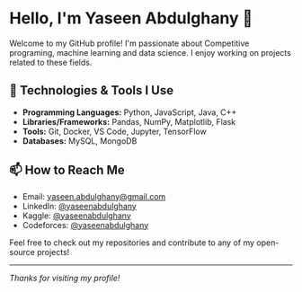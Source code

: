 # Hello, I'm Yaseen Abdulghany 👋

Welcome to my GitHub profile! I'm passionate about Competitive programing, machine learning and data science. I enjoy working on projects related to these fields.

## 🔧 Technologies & Tools I Use

- **Programming Languages:** Python, JavaScript, Java, C++
- **Libraries/Frameworks:** Pandas, NumPy, Matplotlib, Flask
- **Tools:** Git, Docker, VS Code, Jupyter, TensorFlow
- **Databases:** MySQL, MongoDB

## 📫 How to Reach Me

- Email: [yaseen.abdulghany@gmail.com](mailto:yaseen.abdulghany@gmail.com)
- LinkedIn: [@yaseenabdulghany](https://www.linkedin.com/in/yaseenabdulghany)
- Kaggle: [@yaseenabdulghany](https://kaggle.com/yaseenabdulghany)
- Codeforces: [@yaseenabdulghany](https://codeforces.com/y_a)

Feel free to check out my repositories and contribute to any of my open-source projects!

---

*Thanks for visiting my profile!*
